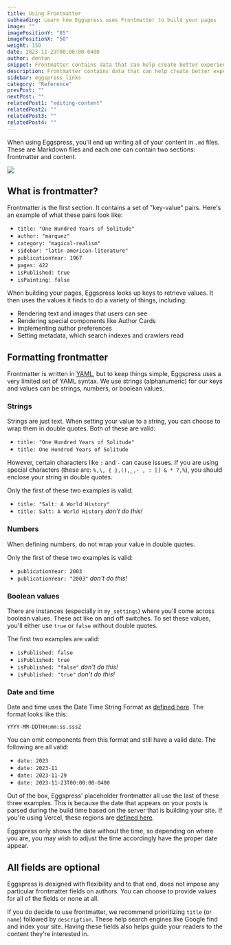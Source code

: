 ```yaml
---
title: Using Frontmatter
subheading: Learn how Eggspress uses Frontmatter to build your pages
image: ""
imagePositionY: "85"
imagePositionX: "50"
weight: 150
date: 2023-11-29T00:00:00-0400
author: denton
snippet: Frontmatter contains data that can help create better experiences for you and your readers. Learn how frontmatter works and our advice for using it.
description: Frontmatter contains data that can help create better experiences for you and your readers. Learn how frontmatter works and our advice for using it.
sidebar: eggspress_links
category: "Reference"
prevPost: ""
nextPost: ""
relatedPost1: "editing-content"
relatedPost2: ""
relatedPost3: ""
relatedPost4: ""
---
```


When using Eggspress, you'll end up writing all of your content in `.md` files. These are Markdown files and each one can contain two sections: frontmatter and content.

![](clothesline.jpg)

## What is frontmatter?

Frontmatter is the first section. It contains a set of "key-value" pairs. Here's an example of what these pairs look like:
- `title: "One Hundred Years of Solitude"`
- `author: "marquez"`
- `category: "magical-realism"`
- `sidebar: "latin-american-literature"`
- `publicationYear: 1967`
- `pages: 422`
- `isPublished: true`
- `isPainting: false`

When building your pages, Eggspress looks up keys to retrieve values. It then uses the values it finds to do a variety of things, including:
- Rendering text and images that users can see
- Rendering special components like Author Cards
- Implementing author preferences
- Setting metadata, which search indexes and crawlers read

## Formatting frontmatter
Frontmatter is written in [YAML](https://en.wikipedia.org/wiki/YAML), but to keep things simple, Eggspress uses a very limited set of YAML syntax. We use strings (alphanumeric) for our keys and values can be strings, numbers, or boolean values.

### Strings
Strings are just text. When setting your value to a string, you can choose to wrap them in double quotes. Both of these are valid:
- `title: "One Hundred Years of Solitude"`
- `title: One Hundred Years of Solitude`

However, certain characters like `:` and `-` can cause issues. If you are using special characters (these are: `%,\, { },(),_,- , : [] & * ?,%`), you should enclose your string in double quotes.

Only the first of these two examples is valid:
- `title: "Salt: A World History"`
- `title: Salt: A World History`  *don't do this!*

### Numbers
When defining numbers, do not wrap your value in double quotes.

Only the first of these two examples is valid:
- `publicationYear: 2003`
- `publicationYear: "2003"` *don't do this!*

### Boolean values
There are instances (especially in `my_settings`) where you'll come across boolean values. These act like on and off switches. To set these values, you'll either use `true` or `false` without double quotes.

The first two examples are valid:
- `isPublished: false`
- `isPublished: true`
- `isPublished: "false"` *don't do this!*
- `isPublished: "true"` *don't do this!*

### Date and time
Date and time uses the Date Time String Format as [defined here](https://developer.mozilla.org/en-US/docs/Web/JavaScript/Reference/Global_Objects/Date#date_time_string_format). The format looks like this:
```
YYYY-MM-DDTHH:mm:ss.sssZ
```

You can omit components from this format and still have a valid date. The following are all valid:
- `date: 2023`
- `date: 2023-11`
- `date: 2023-11-29`
- `date: 2023-11-23T00:00:00-0400`

Out of the box, Eggspress' placeholder frontmatter all use the last of these three examples. This is because the date that appears on your posts is parsed during the build time based on the server that is building your site. If you're using Vercel, these regions are [defined here](https://vercel.com/docs/edge-network/regions).

Eggspress only shows the date without the time, so depending on where you are, you may wish to adjust the time accordingly have the proper date appear.

## All fields are optional
Eggspress is designed with flexibility and to that end, does not impose any particular frontmatter fields on authors. You can choose to provide values for all of the fields or none at all.

If you do decide to use frontmatter, we recommend prioritizing `title` (or `name`) followed by `description`. These help search engines like Google find and index your site. Having these fields also helps guide your readers to the content they're interested in.
